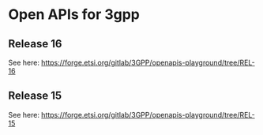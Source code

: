 # Open APIs for 3gpp

## Release 16

See here: https://forge.etsi.org/gitlab/3GPP/openapis-playground/tree/REL-16

## Release 15

See here: https://forge.etsi.org/gitlab/3GPP/openapis-playground/tree/REL-15